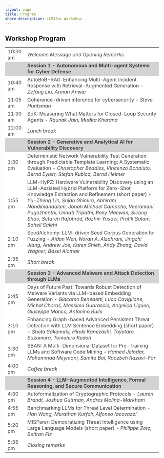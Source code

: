 ```yaml
---
layout: page
title: Program
share-description: LLM4Sec Workshop
---
```


## Workshop Program

<table>
  <tbody>
    <tr style="background-color:#FFFFFF; color:#404040">
      <td>10:30 am</td>
      <td><i>Welcome Message and Opening Remarks</i></td>
    </tr>
    <tr style="background-color:#D3D3D3; color:#404040">
      <td></td>
      <td><b>Session 1 - Autonomous and Multi-agent Systems for Cyber Defense</b></td>
    </tr>
    <tr style="background-color:#FFFFFF; color:#404040">
      <td>10:40 am</td>
      <td>AutoBnB-RAG: Enhancing Multi-Agent Incident Response with Retrieval-Augmented Generation - <i>Zefang Liu, Arman Anwar</i></td>
    </tr>
    <tr style="background-color:#FFFFFF; color:#404040">
      <td>11:05 am</td>
      <td>Coherence-driven inference for cybersecurity - <i>Steve Huntsman</i></td>
    </tr>
    <tr style="background-color:#FFFFFF; color:#404040">
      <td>11:30 am</td>
      <td>SoK: Measuring What Matters for Closed-Loop Security Agents - <i>Raunak Jain, Mudita Khurana</i></td>
    </tr>
    <tr style="background-color:#FFFFFF; color:#404040">
      <td>12:00 am</td>
      <td><i>Lunch break</i></td>
    </tr>
    <tr style="background-color:#D3D3D3; color:#404040">
      <td></td>
      <td><b>Session 2 - Generative and Analytical AI for Vulnerability Discovery</b></td>
    </tr>
    <tr style="background-color:#FFFFFF; color:#404040">
      <td>1:30 pm</td>
      <td>Deterministic Network Vulnerability Test Generation through Predictable Template Learning: A Systematic Evaluation - <i>Christopher Beddies, Vincenzo Bonaiuto, Bernd Eylert, Stefan Kubica, Bernd Heimer</i></td>
    </tr>
    <tr style="background-color:#FFFFFF; color:#404040">
      <td>1:55 pm</td>
      <td>LLM-HyPZ: Hardware Vulnerability Discovery using an LLM-Assisted Hybrid Platform for Zero-Shot Knowledge Extraction and Refinement (short paper) - <i>Yu-Zheng Lin, Sujan Ghimire, Abhiram Nandimandalam, Jonah Michael Camacho, Veeramani Pugazhenthi, Unnati Tripathi, Rony Macwan, Sicong Shao, Setareh Rafatirad, Rozhin Yasaei, Pratik Satam, Soheil Salehi</i></td>
    </tr>
    <tr style="background-color:#FFFFFF; color:#404040">
      <td>2:10 pm</td>
      <td>SeedAIchemy: LLM-driven Seed Corpus Generation for Fuzzing - <i>Aidan Wen, Norah A. Alzahrani, Jingzhi Jiang, Andrew Joe, Karen Shieh, Andy Zhang, David Wagner, Basel Alomair</i></td>
    </tr>
    <tr style="background-color:#FFFFFF; color:#404040">
      <td>2:35 pm</td>
      <td><i>Short break</i></td>
    </tr>
    <tr style="background-color:#D3D3D3; color:#404040">
      <td></td>
      <td><b>Session 3 - Advanced Malware and Attack Detection through LLMs</b></td>
    </tr>
    <tr style="background-color:#FFFFFF; color:#404040">
      <td>2:45 pm</td>
      <td>Days of Future Past: Towards Robust Detection of Malware Variants via LLM-based Embedding Generation - <i>Giacomo Benedetti, Luca Caviglione, Michał Choraś, Massimo Guarascio, Angelica Liguori, Giuseppe Manco, Antonino Rullo</i></td>
    </tr>
    <tr style="background-color:#FFFFFF; color:#404040">
      <td>3:10 pm</td>
      <td>Enhancing Graph-based Advanced Persistent Threat Detection with LLM Sentence Embedding (short paper) - <i>Shota Sakamaki, Hiroki Kanezashi, Toyotaro Suzumura, Tomohiro Kudoh</i></td>
    </tr>
    <tr style="background-color:#FFFFFF; color:#404040">
      <td>3:30 pm</td>
      <td>SBAN: A Multi-Dimensional Dataset for Pre-Training LLMs and Software Code Mining - <i>Hamed Jelodar, Mohammad Meymani, Samita Bai, Roozbeh Razavi-Far</i></td>
    </tr>
    <tr style="background-color:#FFFFFF; color:#404040">
      <td>4:00 pm</td>
      <td><i>Coffee break</i></td>
    </tr>
    <tr style="background-color:#D3D3D3; color:#404040">
      <td></td>
      <td><b>Session 4 - LLM-Augmented Intelligence, Formal Reasoning, and Secure Communication</b></td>
    </tr>
    <tr style="background-color:#FFFFFF; color:#404040">
      <td>4:30 pm</td>
      <td>Autoformalization of Cryptographic Protocols - <i>Lauren Brandt, Joshua Guttman, Andres Molina-Markham</i></td>
    </tr>
    <tr style="background-color:#FFFFFF; color:#404040">
      <td>4:55 pm</td>
      <td>Benchmarking LLMs for Threat Level Determination - <i>Han Wang, Murathan Kurfalı, Alfonso Iacovazzi</i></td>
    </tr>
    <tr style="background-color:#FFFFFF; color:#404040">
      <td>5:20 pm</td>
      <td>MISPerer: Democratizing Threat Intelligence using Large Language Models (short paper) - <i>Philippe Zotz, Beltran Fiz</i></td>
    </tr>
    <tr style="background-color:#FFFFFF; color:#404040">
      <td>5:35 pm</td>
      <td><i>Closing remarks</i></td>
    </tr>
  </tbody>
</table>

